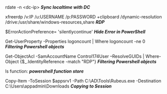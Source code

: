 rdate -n \<dc-ip\> ***Sync localtime with DC***
  
xfreerdp /v:IP /u:USERNAME /p:PASSWORD +clipboard /dynamic-resolution /drive:/usr/share/windows-resources,share ***RDP***

$ErrorActionPreference= 'silentlycontinue' ***Hide Error in PowerShell***

Get-UserProperty -Properties logoncount | Where logoncount -ne 0 ***Filtering Powershell objects***

Get-ObjectAcl -SamAccountName Control174User –ResolveGUIDs | Where-Object {$_.IdentityReference -match "RDP"} ***Filtering Powershell objects***

ls function: ***powershell function store***

Copy-Item -ToSession $appsrv1 -Path C:\AD\Tools\Rubeus.exe -Destination C:\Users\appadmin\Downloads ***Copying to Session***
